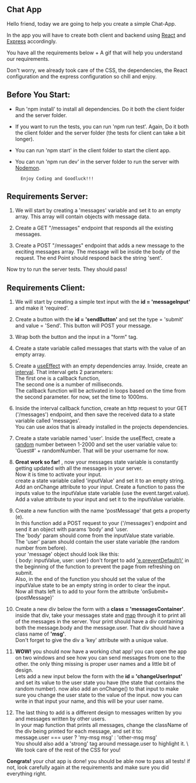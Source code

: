 
## Chat App
Hello friend, today we are going to help you create a simple Chat-App.

In the app you will have to create both client and backend using [React](https://reactjs.org/) and [Express](https://expressjs.com/) accordingly.

You have all the requirements below + A gif that will help you understand our requirements.

Don't worry, we already took care of the CSS, the dependencies, the React configuration and the express configuration so chill and enjoy.

## Before You Start:
- Run 'npm install' to install all dependencies. Do it both the client folder and the server folder.
- If you want to run the tests, you can run 'npm run test'. Again, Do it both the client folder and the server folder (the tests for client can take a bit longer).
- You can run 'npm start' in the client folder to start the client app.
- You can run 'npm run dev' in the server folder to run the server with [Nodemon](https://www.npmjs.com/package/nodemon).

        Enjoy Coding and Goodluck!!!

## Requirements Server: 
1. We will start by creating a 'messages' variable and set it to an empty array.
This array will contain objects with message data.
  
2. Create a GET "/messages" endpoint that responds all the existing messages.

3. Create a POST "/messages" endpoint that adds a new message to the exciting messages array. The message will be inside the body of the request. The end Point should respond back the string 'sent'.

Now try to run the server tests. They should pass!


## Requirements Client: 
1. We will start by creating a simple text input with the **id = 'messageInput'** and make it 'required'.

2. Create a button with the **id = 'sendButton'** and set the type = 'submit' and value = 'Send'. This button will POST your message.

3. Wrap both the button and the input in a "form" tag.

4. Create a state variable called messages that starts with the value of an empty array.

5. Create a [useEffect](https://reactjs.org/docs/hooks-effect.html) with an empty dependencies array.
Inside, create an [interval](https://www.w3schools.com/jsref/met_win_setinterval.asp).
That interval gets 2 parameters: \
The first one is a callback function, \
The second one is a number of milliseconds. \
The callback function will be activated in loops based on the time from the second parameter. for now, set the time to 1000ms.

6. Inside the interval callback function,
  create an http request to your GET ('/messages') endpoint,
  and then save the received data to a state variable called 'messages'. \
  You can use axios that is already installed in the projects dependencies.

7. Create a state variable named 'user'. Inside the useEffect, create a [random](https://www.w3schools.com/js/js_random.asp) number between 1-2000 and set the user variable value to: 'Guest#' + randomNumber. That will be your username for now.

8. **Great work so far!** , now your messages state variable is constantly getting updated with all the messages in your server. \
Now it is time to activate your input. \
create a state variable called 'inputValue' and set it to an empty string. Add an onChange attribute to your input. Create a function to pass the inputs value to the inputValue state variable (use the event.target.value). Add a value attribute to your input and set it to the inputValue variable.

9. Create a new function with the name 'postMessage' that gets a property (e).\
In this function add a POST request to your ('/messages') endpoint and send it an object with params 'body' and 'user.\
The 'body' param should come from the inputValue state variable.\
The 'user' param should contain the user state variable (the random number from before). \
your 'message' object should look like this:\
{ body: inputValue, user: user}
don't forget to add ['e.preventDefault()'](https://developer.mozilla.org/en-US/docs/Web/API/Event/preventDefault) in the beginning of the function to prevent the page from refreshing on submit. \
Also, in the end of the function you should set the value of the inputValue state to be an empty string in order to clear the input. \
Now all thats left is to add to your form the attribute 'onSubmit={postMessage}' 

10. Create a new div below the form with a **class = 'messagesContainer'**. inside that div, take your messages state and [map](https://developer.mozilla.org/en-US/docs/Web/JavaScript/Reference/Global_Objects/Array/map) through it to print all of the messages in the server. Your print should have a div containing both the message.body and the message.user. That div should have a class name of **'msg'**. \
Don't forget to give the div a 'key' attribute with a unique value.

11. **WOW!** you should now have a working chat app! you can open the app on two windows and see how you can send messages from one to the other. the only thing missing is proper user names and a little bit of design.\
Lets add a new input below the form with the **id = 'changeUserInput'** and set its value to the user state you have (the state that contains the random number). now also add an onChange() to that input to make sure you change the user state to the value of the input. now you can write in that input your name, and this will be your user name.

12. The last thing to add is a different design to messages written by you and messages written by other users.\
In your map function that prints all messages, change the className of the div being printed for each message, and set it to:\
message.user === user ? 'my-msg msg' : 'other-msg msg'\
You should also add a 'strong' tag around message.user to highlight it. \ 
We took care of the rest of the CSS for you!

**Congrats!** your chat app is done! you should be able now to pass all tests! if not, look carefully again at the requirements and make sure you did everything right.
                              

